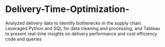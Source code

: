 # Delivery-Time-Optimization-
 Analyzed delivery data to identify bottlenecks in the supply chain. Leveraged Python and SQL for data cleaning and processing, and Tableau to present real-time insights on delivery performance and cost efficiency code and queries
